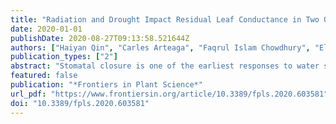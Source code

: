 ```yaml
---
title: "Radiation and Drought Impact Residual Leaf Conductance in Two Oak Species With Implications for Water Use Models"
date: 2020-01-01
publishDate: 2020-08-27T09:13:58.521644Z
authors: ["Haiyan Qin", "Carles Arteaga", "Faqrul Islam Chowdhury", "Elena Granda", "Yinan Yao", "Ying Han", "Víctor Resco de Dios"]
publication_types: ["2"]
abstract: "Stomatal closure is one of the earliest responses to water stress but residual water losses may continue through the cuticle and incomplete stomatal closure. Residual conductance (g<sub>res</sub>) plays a large role in determining time to mortality but we currently do not understand how do drought and shade interact to alter g<sub>res</sub> because the underlying drivers are largely unknown. Furthermore, g<sub>res</sub> may play an important role in models of water use, but the exact form in which g<sub>res</sub> should be incorporated into modeling schemes is currently being discussed. Here we report the results of a study where two different oak species were experimentally subjected to highly contrasting levels of drought (resulting in 0, 50 and 80% losses of hydraulic conductivity) and radiation (photosynthetic photon flux density at 1,500 μmol m<sup>–2</sup> s<sup>–1</sup> or 35–45 μmol m<sup>–2</sup> s<sup>–1</sup>). We observed that the effects of radiation and drought were interactive and species-specific and g<sub>res</sub> correlated positively with concentrations of leaf non-structural carbohydrates and negatively with leaf nitrogen. We observed that different forms of measuring g<sub>res</sub>, based on either nocturnal conductance under high atmospheric water demand or on the water mass loss of detached leaves, exerted only a small influence on a model of stomatal conductance and also on a coupled leaf gas exchange model. Our results indicate that, while understanding the drivers of g<sub>res</sub> and the effects of different stressors may be important to better understand mortality, small differences in g<sub>res</sub> across treatments and measurements exert only a minor impact on stomatal models in two closely related species."
featured: false
publication: "*Frontiers in Plant Science*"
url_pdf: "https://www.frontiersin.org/article/10.3389/fpls.2020.603581"
doi: "10.3389/fpls.2020.603581"
---
```


